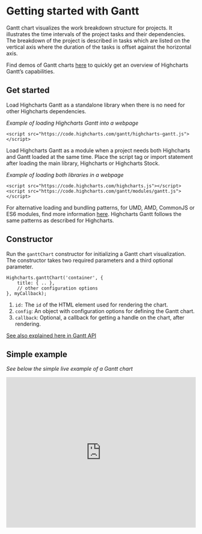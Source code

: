 Getting started with Gantt
===

Gantt chart visualizes the work breakdown structure for projects. It illustrates the time intervals of the project tasks and their dependencies. The breakdown of the project is described in tasks which are listed on the vertical axis where the duration of the tasks is offset against the horizontal axis.

Find demos of Gantt charts [here](https://highcharts.com/gantt/demo) to quickly get an overview of Highcharts Gantt’s capabilities.

Get started
-----------

Load Highcharts Gantt as a standalone library when there is no need for other Highcharts dependencies.

_Example of loading Highcharts Gantt into a webpage_

    
    <script src="https://code.highcharts.com/gantt/highcharts-gantt.js"></script> 

Load Highcharts Gantt as a module when a project needs both Highcharts and Gantt loaded at the same time. Place the script tag or import statement after loading the main library, Highcharts or Highcharts Stock.

_Example of loading both libraries in a webpage_

    
    <script src="https://code.highcharts.com/highcharts.js"></script>
    <script src="https://code.highcharts.com/gantt/modules/gantt.js"></script> 

For alternative loading and bundling patterns, for UMD, AMD, CommonJS or ES6 modules, find more information [here](https://github.com/highcharts/highcharts/blob/master/readme.md). Highcharts Gantt follows the same patterns as described for Highcharts.

Constructor
-----------

Run the `ganttChart` constructor for initializing a Gantt chart visualization. The constructor takes two required parameters and a third optional parameter.

    
    Highcharts.ganttChart('container', {
        title: { .. },
        // other configuration options
    }, myCallback); 

1.  `id:` The `id` of the HTML element used for rendering the chart.
2.  `config`: An object with configuration options for defining the Gantt chart.
3.  `callback`: Optional, a callback for getting a handle on the chart, after rendering.

[See also explained here in Gantt API](https://api.highcharts.com/class-reference/Highcharts#.chart/)

Simple example
--------------

_See below the simple live example of a Gantt chart_

<iframe src="https://jsfiddle.net/87toLqnp/embedded/result,js/?username=gvaartjes" id="JSFEMB_18012" width="100%" height="400" frameborder="0" sandbox="allow-modals allow-forms allow-scripts allow-same-origin allow-popups allow-top-navigation-by-user-activation" allow="camera *; encrypted-media *;" allow="fullscreen"></iframe>
